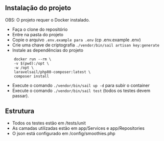 
## Instalação do projeto

OBS: O projeto requer o Docker instalado.

- Faça o clone do repositório
- Entre na pasta do projeto
- Copie o arquivo ```.env.example para .env``` (cp .env.example .env)
- Crie uma chave de criptografia ```./vendor/bin/sail artisan key:generate```
- Instale as dependências do projeto 
```
    docker run --rm \
    -v $(pwd):/opt \
    -w /opt \
    laravelsail/php80-composer:latest \
    composer install
  ```
- Execute o comando ```./vendor/bin/sail up -d``` para subir o container 
- Execute o comando ```./vendor/bin/sail test``` (todos os testes devem passar).

## Estrutura

- Todos os testes estão em /tests/unit
- As camadas utilizadas estão em app/Services e app/Repositories
- O json está configurado em /config/smoothies.php

